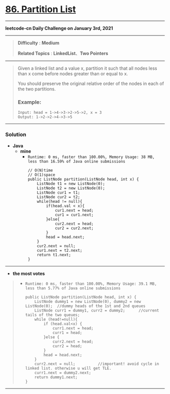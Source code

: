 # [86. Partition List](https://leetcode.com/problems/partition-list/)

---

**leetcode-cn Daily Challenge on January 3rd, 2021**

---

> **Difficulty** : **Medium**
>
> **Related Topics** : **LinkedList**、**Two Pointers**

---

> Given a linked list and a value x, partition it such that all nodes less than x come before nodes greater than or equal to x.
>
> You should preserve the original relative order of the nodes in each of the two partitions.
>
> ### Example:
> ```
> Input: head = 1->4->3->2->5->2, x = 3
> Output: 1->2->2->4->3->5
> ```

---

### Solution
* **Java**
  * **mine**
    * `Runtime: 0 ms, faster than 100.00%, Memory Usage: 38 MB, less than 16.59% of Java online submissions`
      ```
      // O(N)time
      // O(1)space
      public ListNode partition(ListNode head, int x) {
          ListNode t1 = new ListNode(0);
          ListNode t2 = new ListNode(0);
          ListNode cur1 = t1;
          ListNode cur2 = t2;
          while(head != null){
              if(head.val < x){
                  cur1.next = head;
                  cur1 = cur1.next;
              }else{
                  cur2.next = head;
                  cur2 = cur2.next;
              }
              head = head.next;
          }
          cur2.next = null;
          cur1.next = t2.next;
          return t1.next;
      }
      ```

---

* **the most votes**
>  * `Runtime: 0 ms, faster than 100.00%, Memory Usage: 39.1 MB, less than 5.77% of Java online submissions`
>    ```
>    public ListNode partition(ListNode head, int x) {
>        ListNode dummy1 = new ListNode(0), dummy2 = new ListNode(0);  //dummy heads of the 1st and 2nd queues
>        ListNode curr1 = dummy1, curr2 = dummy2;      //current tails of the two queues;
>        while (head!=null){
>            if (head.val<x) {
>                curr1.next = head;
>                curr1 = head;
>            }else {
>                curr2.next = head;
>                curr2 = head;
>            }
>            head = head.next;
>        }
>        curr2.next = null;          //important! avoid cycle in linked list. otherwise u will get TLE.
>        curr1.next = dummy2.next;
>        return dummy1.next;
>    }
>    ```

---
